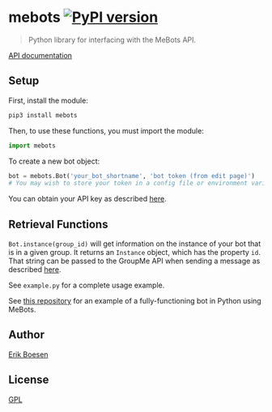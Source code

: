 # mebots [![PyPI version](https://badge.fury.io/py/mebots.svg)](https://badge.fury.io/py/mebots)

> Python library for interfacing with the MeBots API.

[API documentation](http://mebots.co/documentation)

## Setup
First, install the module:

```sh
pip3 install mebots
```

Then, to use these functions, you must import the module:

```py
import mebots
```

To create a new bot object:

```py
bot = mebots.Bot('your_bot_shortname', 'bot token (from edit page)')
# You may wish to store your token in a config file or environment variable
```

You can obtain your API key as described [here]().

## Retrieval Functions
`Bot.instance(group_id)` will get information on the instance of your bot that is in a given group. It returns an `Instance` object, which has the property `id`. That string can be passed to the GroupMe API when sending a message as described [here](https://dev.groupme.com/docs/v3#bots_post).

See `example.py` for a complete usage example.

See [this repository](https://github.com/ErikBoesen/mebots-example-python) for an example of a fully-functioning bot in Python using MeBots.

## Author
[Erik Boesen](https://github.com/ErikBoesen)

## License
[GPL](LICENSE)
